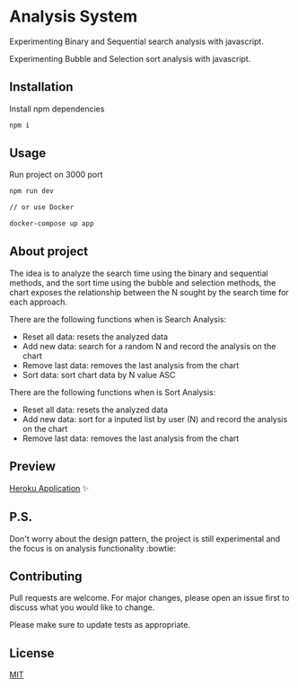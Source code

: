 # Analysis System

Experimenting Binary and Sequential search analysis with javascript.

Experimenting Bubble and Selection sort analysis with javascript.

## Installation

Install npm dependencies

```bash
npm i
```

## Usage

Run project on 3000 port

```bash
npm run dev

// or use Docker

docker-compose up app
```

## About project

The idea is to analyze the search time using the binary and sequential methods, and the sort time using the bubble and selection methods, the chart exposes the relationship between the N sought by the search time for each approach.

There are the following functions when is Search Analysis:

- Reset all data: resets the analyzed data
- Add new data: search for a random N and record the analysis on the chart
- Remove last data: removes the last analysis from the chart
- Sort data: sort chart data by N value ASC

There are the following functions when is Sort Analysis:

- Reset all data: resets the analyzed data
- Add new data: sort for a inputed list by user (N) and record the analysis on the chart
- Remove last data: removes the last analysis from the chart

## Preview

[Heroku Application](https://analysis-system.herokuapp.com/) ✨

## P.S.

Don't worry about the design pattern, the project is still experimental and the focus is on analysis functionality :bowtie:

## Contributing

Pull requests are welcome. For major changes, please open an issue first to discuss what you would like to change.

Please make sure to update tests as appropriate.

## License

[MIT](https://choosealicense.com/licenses/mit/)